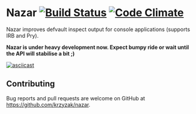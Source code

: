 # Nazar [![Build Status](https://github.com/krzyzak/nazar/actions/workflows/main.yml/badge.svg)](https://github.com/krzyzak/nazar/actions) [![Code Climate](https://codeclimate.com/github/krzyzak/nazar/badges/gpa.svg)](https://codeclimate.com/github/krzyzak/nazar)

Nazar improves defvault inspect output for console applications (supports IRB and Pry).

**Nazar is under heavy development now. Expect bumpy ride or wait until the API will stabilise a bit ;)**

[![asciicast](https://asciinema.org/a/436814.svg)](https://asciinema.org/a/436814)

## Contributing

Bug reports and pull requests are welcome on GitHub at https://github.com/krzyzak/nazar.

